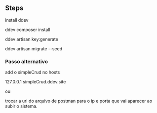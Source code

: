 ## Steps

install ddev

ddev composer install

ddev artisan key:generate

ddev artisan migrate --seed

### Passo alternativo

add o simpleCrud no hosts 

127.0.0.1 simpleCrud.ddev.site 

ou

trocar a url do arquivo de postman para o ip e porta que vai aparecer ao subir o sistema.

